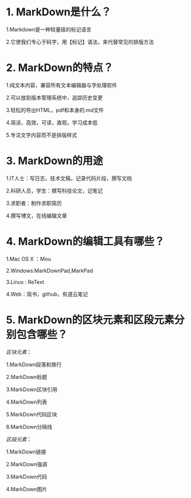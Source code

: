 # 1.	MarkDown是什么？
1.Markdown是一种轻量级的标记语言 

2.它使我们专心于码字，用【标记】语法，来代替常见的排版方法 


# 2.	MarkDown的特点？ 

1.纯文本内容，兼容所有文本编辑器与字处理软件 

2.可以放到版本管理系统中，追踪历史变更 

3.轻松的导出HTML，pdf和本身的.md文件 

4.简洁，高效，可读，直观，学习成本低 

5.专注文字内容而不是排版样式 


# 3.	MarkDown的用途 

1.IT人士：写日志，技术文稿，记录代码片段，撰写文档 

2.科研人员，学生：撰写科技论文，记笔记 

3.求职者：制作求职简历 

4.撰写博文，在线编辑文章 


# 4.	MarkDown的编辑工具有哪些？ 

1.Mac OS X ：Mou 

2.Windows:MarkDownPad,MarkPad 

3.Linux : ReText 

4.Web：简书，github，有道云笔记 


# 5.	MarkDown的区块元素和区段元素分别包含哪些？ 

*区块元素*： 

1.MarkDown段落和换行

2.MarkDown标题 

3.MarkDown区块引用 

4.MarkDown列表 

5.MarkDown代码区块 

6.MarkDown分隔线 

*区段元素*： 

1.MarkDown链接 

2.MarkDown强调 

3.MarkDown代码 

4.MarkDown图片

